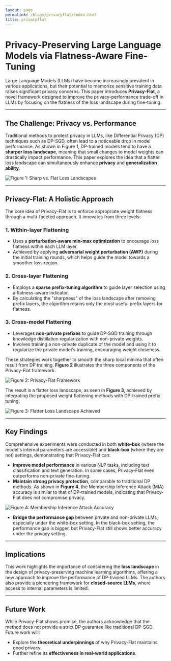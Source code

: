```yaml
---
layout: page
permalink: /blogs/privacyflat/index.html
title: privacyflat
---
```


# Privacy-Preserving Large Language Models via Flatness-Aware Fine-Tuning

Large Language Models (LLMs) have become increasingly prevalent in various applications, but their potential to memorize sensitive training data raises significant privacy concerns. This paper introduces **Privacy-Flat**, a novel framework designed to improve the privacy-performance trade-off in LLMs by focusing on the flatness of the loss landscape during fine-tuning.

---

## The Challenge: Privacy vs. Performance

Traditional methods to protect privacy in LLMs, like Differential Privacy (DP) techniques such as DP-SGD, often lead to a noticeable drop in model performance. As shown in Figure 1, DP-trained models tend to have a **sharper loss landscape**, meaning that small changes to model weights can drastically impact performance. This paper explores the idea that a flatter loss landscape can simultaneously enhance **privacy** and **generalization ability**.

![Figure 1: Sharp vs. Flat Loss Landscapes](https://tiejin98.github.io/blog_image/privacy_flat/fig1.png)

---

## Privacy-Flat: A Holistic Approach

The core idea of Privacy-Flat is to enforce appropriate weight flatness through a multi-faceted approach. It innovates from three levels:

### 1. Within-layer Flattening
- Uses a **perturbation-aware min-max optimization** to encourage loss flatness within each LLM layer.
- Achieved by applying **adversarial weight perturbation (AWP)** during the initial training rounds, which helps guide the model towards a smoother loss region.

### 2. Cross-layer Flattening
- Employs a **sparse prefix-tuning algorithm** to guide layer selection using a flatness-aware indicator.
- By calculating the "sharpness" of the loss landscape after removing prefix layers, the algorithm retains only the most useful prefix layers for flatness.

### 3. Cross-model Flattening
- Leverages **non-private prefixes** to guide DP-SGD training through knowledge distillation regularization with non-private weights.
- Involves training a non-private duplicate of the model and using it to regularize the private model's training, encouraging weight closeness.

These strategies work together to smooth the sharp local minima that often result from DP training. **Figure 2** illustrates the three components of the Privacy-Flat framework.

![Figure 2: Privacy-Flat Framework](https://tiejin98.github.io/blog_image/privacy_flat/fig2.png)

The result is a flatter loss landscape, as seen in **Figure 3**, achieved by integrating the proposed weight flattening methods with DP-trained prefix tuning.

![Figure 3: Flatter Loss Landscape Achieved](https://tiejin98.github.io/blog_image/privacy_flat/fig3.png)

---

## Key Findings

Comprehensive experiments were conducted in both **white-box** (where the model's internal parameters are accessible) and **black-box** (where they are not) settings, demonstrating that Privacy-Flat can:

- **Improve model performance** in various NLP tasks, including text classification and text generation. In some cases, Privacy-Flat even outperforms non-private fine-tuning.
- **Maintain strong privacy protection**, comparable to traditional DP methods. As shown in **Figure 4**, the Membership Inference Attack (MIA) accuracy is similar to that of DP-trained models, indicating that Privacy-Flat does not compromise privacy.

![Figure 4: Membership Inference Attack Accuracy](https://tiejin98.github.io/blog_image/privacy_flat/fig4.png)

- **Bridge the performance gap** between private and non-private LLMs, especially under the white-box setting. In the black-box setting, the performance gap is bigger, but Privacy-Flat still shows better accuracy under the privacy setting.

---

## Implications

This work highlights the importance of considering the **loss landscape** in the design of privacy-preserving machine learning algorithms, offering a new approach to improve the performance of DP-trained LLMs. The authors also provide a pioneering framework for **closed-source LLMs**, where access to internal parameters is limited.

---

## Future Work

While Privacy-Flat shows promise, the authors acknowledge that the method does not provide a strict DP guarantee like traditional DP-SGD. Future work will:
- Explore the **theoretical underpinnings** of why Privacy-Flat maintains good privacy.
- Further refine its **effectiveness in real-world applications**.

